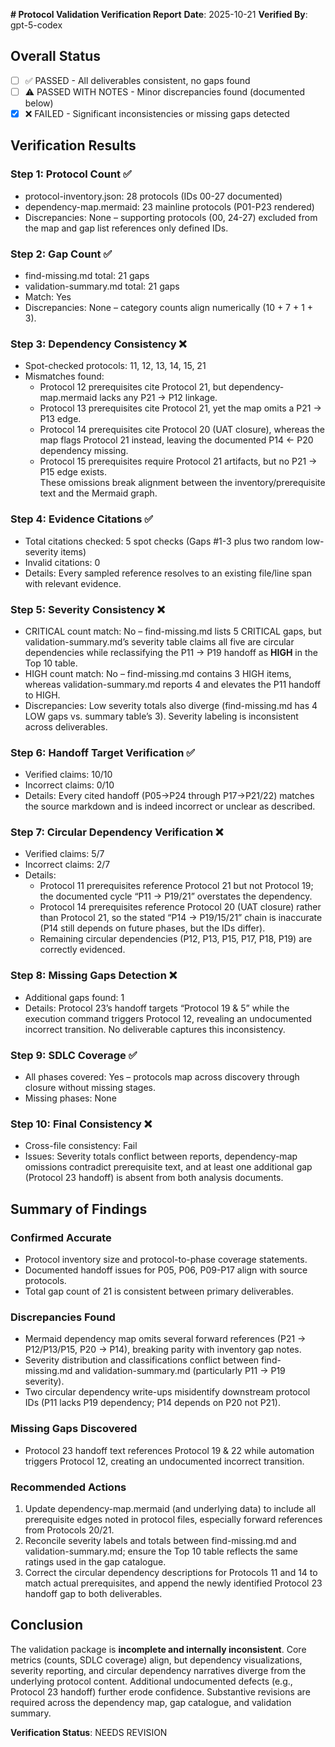**# Protocol Validation Verification Report**
**Date**: 2025-10-21
**Verified By**: gpt-5-codex

## Overall Status
- [ ] ✅ PASSED - All deliverables consistent, no gaps found
- [ ] ⚠️ PASSED WITH NOTES - Minor discrepancies found (documented below)
- [x] ❌ FAILED - Significant inconsistencies or missing gaps detected

## Verification Results
### Step 1: Protocol Count ✅
- protocol-inventory.json: 28 protocols (IDs 00-27 documented)  
- dependency-map.mermaid: 23 mainline protocols (P01-P23 rendered)  
- Discrepancies: None – supporting protocols (00, 24-27) excluded from the map and gap list references only defined IDs.

### Step 2: Gap Count ✅
- find-missing.md total: 21 gaps  
- validation-summary.md total: 21 gaps  
- Match: Yes  
- Discrepancies: None – category counts align numerically (10 + 7 + 1 + 3).

### Step 3: Dependency Consistency ❌
- Spot-checked protocols: 11, 12, 13, 14, 15, 21  
- Mismatches found:
  - Protocol 12 prerequisites cite Protocol 21, but dependency-map.mermaid lacks any P21 → P12 linkage.  
  - Protocol 13 prerequisites cite Protocol 21, yet the map omits a P21 → P13 edge.  
  - Protocol 14 prerequisites cite Protocol 20 (UAT closure), whereas the map flags Protocol 21 instead, leaving the documented P14 ← P20 dependency missing.  
  - Protocol 15 prerequisites require Protocol 21 artifacts, but no P21 → P15 edge exists.  
  These omissions break alignment between the inventory/prerequisite text and the Mermaid graph.

### Step 4: Evidence Citations ✅
- Total citations checked: 5 spot checks (Gaps #1-3 plus two random low-severity items)  
- Invalid citations: 0  
- Details: Every sampled reference resolves to an existing file/line span with relevant evidence.

### Step 5: Severity Consistency ❌
- CRITICAL count match: No – find-missing.md lists 5 CRITICAL gaps, but validation-summary.md’s severity table claims all five are circular dependencies while reclassifying the P11 → P19 handoff as **HIGH** in the Top 10 table.  
- HIGH count match: No – find-missing.md contains 3 HIGH items, whereas validation-summary.md reports 4 and elevates the P11 handoff to HIGH.  
- Discrepancies: Low severity totals also diverge (find-missing.md has 4 LOW gaps vs. summary table’s 3). Severity labeling is inconsistent across deliverables.

### Step 6: Handoff Target Verification ✅
- Verified claims: 10/10  
- Incorrect claims: 0/10  
- Details: Every cited handoff (P05→P24 through P17→P21/22) matches the source markdown and is indeed incorrect or unclear as described.

### Step 7: Circular Dependency Verification ❌
- Verified claims: 5/7  
- Incorrect claims: 2/7  
- Details:
  - Protocol 11 prerequisites reference Protocol 21 but not Protocol 19; the documented cycle “P11 → P19/21” overstates the dependency.  
  - Protocol 14 prerequisites reference Protocol 20 (UAT closure) rather than Protocol 21, so the stated “P14 → P19/15/21” chain is inaccurate (P14 still depends on future phases, but the IDs differ).  
  - Remaining circular dependencies (P12, P13, P15, P17, P18, P19) are correctly evidenced.

### Step 8: Missing Gaps Detection ❌
- Additional gaps found: 1  
- Details: Protocol 23’s handoff targets “Protocol 19 & 5” while the execution command triggers Protocol 12, revealing an undocumented incorrect transition. No deliverable captures this inconsistency.

### Step 9: SDLC Coverage ✅
- All phases covered: Yes – protocols map across discovery through closure without missing stages.  
- Missing phases: None

### Step 10: Final Consistency ❌
- Cross-file consistency: Fail  
- Issues: Severity totals conflict between reports, dependency-map omissions contradict prerequisite text, and at least one additional gap (Protocol 23 handoff) is absent from both analysis documents.

## Summary of Findings
### Confirmed Accurate
- Protocol inventory size and protocol-to-phase coverage statements.  
- Documented handoff issues for P05, P06, P09-P17 align with source protocols.  
- Total gap count of 21 is consistent between primary deliverables.

### Discrepancies Found
- Mermaid dependency map omits several forward references (P21 → P12/P13/P15, P20 → P14), breaking parity with inventory gap notes.  
- Severity distribution and classifications conflict between find-missing.md and validation-summary.md (particularly P11 → P19 severity).  
- Two circular dependency write-ups misidentify downstream protocol IDs (P11 lacks P19 dependency; P14 depends on P20 not P21).

### Missing Gaps Discovered
- Protocol 23 handoff text references Protocol 19 & 22 while automation triggers Protocol 12, creating an undocumented incorrect transition.

### Recommended Actions
1. Update dependency-map.mermaid (and underlying data) to include all prerequisite edges noted in protocol files, especially forward references from Protocols 20/21.  
2. Reconcile severity labels and totals between find-missing.md and validation-summary.md; ensure the Top 10 table reflects the same ratings used in the gap catalogue.  
3. Correct the circular dependency descriptions for Protocols 11 and 14 to match actual prerequisites, and append the newly identified Protocol 23 handoff gap to both deliverables.

## Conclusion
The validation package is **incomplete and internally inconsistent**. Core metrics (counts, SDLC coverage) align, but dependency visualizations, severity reporting, and circular dependency narratives diverge from the underlying protocol content. Additional undocumented defects (e.g., Protocol 23 handoff) further erode confidence. Substantive revisions are required across the dependency map, gap catalogue, and validation summary.

**Verification Status**: NEEDS REVISION
